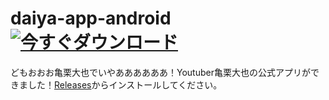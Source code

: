 # daiya-app-android [![今すぐダウンロード](https://blogger.googleusercontent.com/img/b/R29vZ2xl/AVvXsEg4Caa-1EMvQOkz2E_7IeFLuKvLc7Rno7ZZYF5WnUQaq4wkMwsVHF9S3kmVhYNG-_YyGzJMlUDGTs-DDjEEUMXqMwNvNsCsqsdem9eSoHRDhgj4_nVrVrSNVwQsDLwh7eg3DNjJorHIR8aOsalpnjxj-q-chPsQQUs8PJfc_g-_wOCaAS0/s50/noFilter.png)](https://github.com/kamekuridaiya/daiya-app-android/releases "今すぐダウンロード")
どもおおお亀栗大也でいやああああああ！Youtuber亀栗大也の公式アプリができました！[Releases](https://github.com/kamekuridaiya/daiya-app-android/releases)からインストールしてください。
